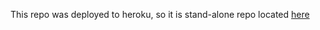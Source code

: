 This repo was deployed to heroku, so it is 
stand-alone repo located [here](https://github.com/martypdx/pirates-r-us)
